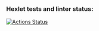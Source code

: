 ### Hexlet tests and linter status:
[![Actions Status](https://github.com/Rimana5/python-project-lvl1/workflows/hexlet-check/badge.svg)](https://github.com/Rimana5/python-project-lvl1/actions)